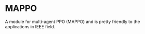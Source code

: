 # MAPPO
A module for multi-agent PPO (MAPPO) and is pretty friendly to the applications in IEEE field.
